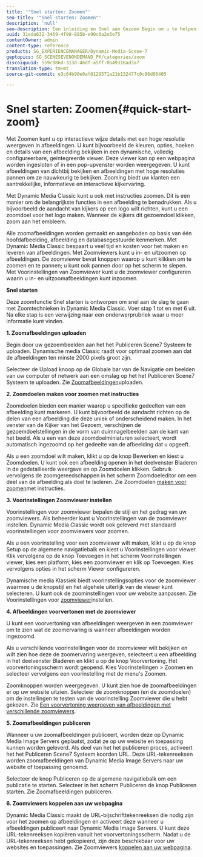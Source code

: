 ```yaml
---
title: '"Snel starten: Zoomen"'
seo-title: '"Snel starten: Zoomen"'
description: 'null'
seo-description: Een inleiding en Snel aan Gezoem Begin om u te helpen snel aan de slag gaan.
uuid: 31eda632-3469-4f90-885b-e90c6a2e5e75
contentOwner: admin
content-type: reference
products: SG_EXPERIENCEMANAGER/Dynamic-Media-Scene-7
geptopics: SG_SCENESEVENONDEMAND_PK/categories/zoom
discoiquuid: 559c986d-313d-46df-a5ff-0b49316ad3a7
translation-type: tm+mt
source-git-commit: e3c64b90e0af0129571a21b132477c0c86d06405

---
```



# Snel starten: Zoomen{#quick-start-zoom}

Met Zoomen kunt u op interactieve wijze details met een hoge resolutie weergeven in afbeeldingen. U kunt bijvoorbeeld de kleuren, opties, hoeken en details van een afbeelding bekijken in een dynamische, volledig configureerbare, geïntegreerde viewer. Deze viewer kan op een webpagina worden ingesloten of in een pop-upvenster worden weergegeven. U kunt afbeeldingen van dichtbij bekijken en afbeeldingen met hoge resoluties pannen om ze nauwkeurig te bekijken. Zooming biedt uw klanten een aantrekkelijke, informatieve en interactieve kijkervaring.

Met Dynamic Media Classic kunt u ook met instructies zoomen. Dit is een manier om de belangrijkste functies in een afbeelding te benadrukken. Als u bijvoorbeeld de aandacht van kijkers op een logo wilt richten, kunt u een zoomdoel voor het logo maken. Wanneer de kijkers dit gezoemdoel klikken, zoom aan het embleem.

Alle zoomafbeeldingen worden gemaakt en aangeboden op basis van één hoofdafbeelding, afbeelding en databasegestuurde kenmerken. Met Dynamic Media Classic bespaart u veel tijd en kosten voor het maken en leveren van afbeeldingen. Met Zoomviewers kunt u in- en uitzoomen op afbeeldingen. De zoomviewer bevat knoppen waarop u kunt klikken om te zoomen en te pannen; u kunt ook pannen door op het scherm te slepen. Met Voorinstellingen van Zoomviewer kunt u de zoomviewer configureren waarin u in- en uitzoomafbeeldingen kunt inzoomen.

**Snel starten**

Deze zoomfunctie Snel starten is ontworpen om snel aan de slag te gaan met Zoomtechnieken in Dynamic Media Classic. Voer stap 1 tot en met 6 uit. Na elke stap is een verwijzing naar een onderwerprubriek waar u meer informatie kunt vinden.

**1. Zoomafbeeldingen uploaden**

Begin door uw gezoembeelden aan het het Publiceren Scene7 Systeem te uploaden. Dynamische media Classic raadt voor optimaal zoomen aan dat de afbeeldingen ten minste 2000 pixels groot zijn.

Selecteer de Upload knoop op de Globale bar van de Navigatie om beelden van uw computer of netwerk aan een omslag op het het Publiceren Scene7 Systeem te uploaden. Zie [Zoomafbeeldingen](uploading-zoom-images.md#uploading_zoom_images)uploaden.

**2. Zoomdoelen maken voor zoomen met instructies**

Zoomdoelen bieden een manier waarop u specifieke gedeelten van een afbeelding kunt markeren. U kunt bijvoorbeeld de aandacht richten op de delen van een afbeelding die deze uniek of onderscheidend maken. In het venster van de Kijker van het Gezoem, verschijnen de gezoemdoelstellingen in de vorm van duimnagelbeelden aan de kant van het beeld. Als u een van deze zoomdoelminiaturen selecteert, wordt automatisch ingezoomd op het gedeelte van de afbeelding dat u opgeeft.

Als u een zoomdoel wilt maken, klikt u op de knop Bewerken en kiest u Zoomdoelen. U kunt ook een afbeelding openen in het deelvenster Bladeren in de gedetailleerde weergave en op Zoomdoelen klikken. Gebruik vervolgens de zoomgereedschappen in het scherm Zoomdoeleditor om een deel van de afbeelding als doel te isoleren. Zie Zoomdoelen [maken voor zoomen](creating-zoom-targets-guided-zoom.md#creating_zoom_targets_for_guided_zoom)met instructies.

**3. Voorinstellingen Zoomviewer instellen**

Voorinstellingen voor zoomviewer bepalen de stijl en het gedrag van uw zoomviewers. Als beheerder kunt u Voorinstellingen van de zoomviewer instellen. Dynamic Media Classic wordt ook geleverd met standaard voorinstellingen voor zoomviewers voor zoomen.

Als u een voorinstelling voor een zoomviewer wilt maken, klikt u op de knop Setup op de algemene navigatiebalk en kiest u Voorinstellingen voor viewer. Klik vervolgens op de knop Toevoegen in het scherm Voorinstellingen viewer, kies een platform, kies een zoomviewer en klik op Toevoegen. Kies vervolgens opties in het scherm Viewer configureren.

Dynamische media Klassiek biedt voorinstellingsopties voor de zoomviewer waarmee u de knopstijl en het algehele uiterlijk van de viewer kunt selecteren. U kunt ook de zoominstellingen voor uw website aanpassen. Zie Voorinstellingen voor [zoomviewer](setting-zoom-viewer-presets.md#setting_up_zoom_viewer_presets)instellen.

**4. Afbeeldingen voorvertonen met de zoomviewer**

U kunt een voorvertoning van afbeeldingen weergeven in een zoomviewer om te zien wat de zoomervaring is wanneer afbeeldingen worden ingezoomd.

Als u verschillende voorinstellingen voor de zoomviewer wilt bekijken en wilt zien hoe deze de zoomervaring weergeven, selecteert u een afbeelding in het deelvenster Bladeren en klikt u op de knop Voorvertoning. Het voorvertoningsscherm wordt geopend. Kies Voorinstellingen > Zoomen en selecteer vervolgens een voorinstelling met de menu&#39;s Zoomen.

Zoomknoppen worden weergegeven. U kunt zien hoe de zoomafbeeldingen er op uw website uitzien. Selecteer de zoomknoppen (en de zoomdoelen) om de instellingen te testen van de voorinstelling Zoomviewer die u hebt gekozen. Zie [Een voorvertoning weergeven van afbeeldingen met verschillende zoomviewers](previewing-image-assets-different-zoom.md#previewing_image_assets_with_different_zoom_viewers).

**5. Zoomafbeeldingen publiceren**

Wanneer u uw zoomafbeeldingen publiceert, worden deze op Dynamic Media Image Servers geplaatst, zodat ze op uw website en toepassing kunnen worden geleverd. Als deel van het het publiceren proces, activeert het het Publiceren Scene7 Systeem koorden URL. Deze URL-tekenreeksen worden zoomafbeeldingen van Dynamic Media Image Servers naar uw website of toepassing genoemd.

Selecteer de knop Publiceren op de algemene navigatiebalk om een publicatie te starten. Selecteer in het scherm Publiceren de knop Publiceren starten. Zie Zoomafbeeldingen [](publishing-zoom-images.md#publishing_zoom_images)publiceren.

**6. Zoomviewers koppelen aan uw webpagina**

Dynamic Media Classic maakt de URL-bijschrifttekenreeksen die nodig zijn voor het zoomen op afbeeldingen en activeert deze wanneer u afbeeldingen publiceert naar Dynamic Media Image Servers. U kunt deze URL-tekenreeksen kopiëren vanuit het voorvertoningsscherm. Nadat u de URL-tekenreeksen hebt gekopieerd, zijn deze beschikbaar voor uw websites en toepassingen. Zie Zoomviewers [koppelen aan uw webpagina](linking-zoom-viewers-web-pages.md#linking_zoom_viewers_to_your_web_pages).
